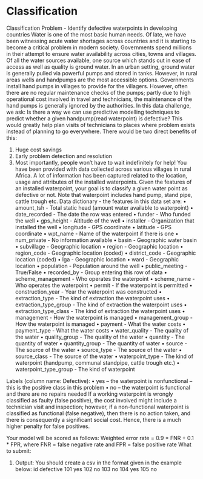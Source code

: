 # Classification
Classification Problem - Identify defective waterpoints in developing countries
Water is one of the most basic human needs. Of late, we have been witnessing acute water shortages across countries and it is starting to become a critical problem in modern society. Governments spend millions in their attempt to ensure water availability across cities, towns and villages. Of all the water sources available, one source which stands out in ease of access as well as quality is ground water. In an urban setting, ground water is generally pulled via powerful pumps and stored in tanks. However, in rural areas wells and handpumps are the most accessible options. Governments install hand pumps in villages to provide for the villagers. However, often there are no regular maintenance checks of the pumps; partly due to high operational cost involved in travel and technicians, the maintenance of the hand pumps is generally ignored by the authorities.
In this data challenge, we ask:
Is there a way we can use predictive modelling techniques to predict whether a given handpump(read waterpoint) is defective? This would greatly help plan visits of technicians to places where problem exists instead of planning to go everywhere. There would be two direct benefits of this: 
1.	Huge cost savings 
2.	Early problem detection and resolution
3.	Most importantly, people won’t have to wait indefinitely for help!
You have been provided with data collected across various villages in rural Africa. A lot of information has been captured related to the location, usage and attributes of the installed waterpoints. Given the features of an installed waterpoint, your goal is to classify a given water point as defective or not. Note that waterpoint includes hand pump, stand pipe, cattle trough  etc.
Data dictionary - the features in this data set are:
•	amount_tsh - Total static head (amount water available to waterpoint)
•	date_recorded - The date the row was entered
•	funder - Who funded the well
•	gps_height - Altitude of the well
•	installer - Organization that installed the well
•	longitude - GPS coordinate
•	latitude - GPS coordinate
•	wpt_name - Name of the waterpoint if there is one
•	num_private - No information available
•	basin - Geographic water basin
•	subvillage - Geographic location
•	region - Geographic location
•	region_code - Geographic location (coded)
•	district_code - Geographic location (coded)
•	lga - Geographic location
•	ward - Geographic location
•	population - Population around the well
•	public_meeting - True/False
•	recorded_by - Group entering this row of data
•	scheme_management - Who operates the waterpoint
•	scheme_name - Who operates the waterpoint
•	permit - If the waterpoint is permitted
•	construction_year - Year the waterpoint was constructed
•	extraction_type - The kind of extraction the waterpoint uses
•	extraction_type_group - The kind of extraction the waterpoint uses
•	extraction_type_class - The kind of extraction the waterpoint uses
•	management - How the waterpoint is managed
•	management_group - How the waterpoint is managed
•	payment - What the water costs
•	payment_type - What the water costs
•	water_quality - The quality of the water
•	quality_group - The quality of the water
•	quantity - The quantity of water
•	quantity_group - The quantity of water
•	source - The source of the water
•	source_type - The source of the water
•	source_class - The source of the water
•	waterpoint_type - The kind of waterpoint (handpump, communal standpipe, cattle trough etc.)
•	waterpoint_type_group - The kind of waterpoint

Labels (column name: Defective):
•	yes – the waterpoint is nonfunctional – this is the positive class in this problem
•	no – the waterpoint is functional and there are no repairs needed
If a working waterpoint is wrongly classified as faulty (false positive), the cost involved might include a technician visit and inspection; however, if a non-functional waterpoint is classified as functional (false negative), then there is no action taken, and there is consequently a significant social cost. Hence, there is a much higher penalty for false positives.

Your model will be scored as follows:
Weighted error rate = 0.9 * FNR + 0.1 * FPR,
where FNR = false negative rate and FPR = false positive rate
 What to submit: 
1.	Output: You should create a csv in the format given in the example below:
id	defective
101	yes
102	no
103	no
104	yes
105	no
